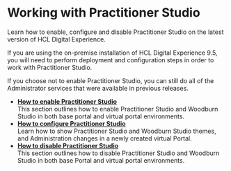 # Working with Practitioner Studio

Learn how to enable, configure and disable Practitioner Studio on the latest version of HCL Digital Experience.

If you are using the on-premise installation of HCL Digital Experience 9.5, you will need to perform deployment and configuration steps in order to work with Practitioner Studio.

If you choose not to enable Practitioner Studio, you can still do all of the Administrator services that were available in previous releases.


-   **[How to enable Practitioner Studio](enable_prac_studio.md)**  
This section outlines how to enable Practitioner Studio and Woodburn Studio in both base portal and virtual portal environments.
-   **[How to configure Practitioner Studio](config_prac_studio.md)**  
Learn how to show Practitioner Studio and Woodburn Studio themes, and Administration changes in a newly created virtual Portal.
-   **[How to disable Practitioner Studio](disable_prac_studio.md)**  
This section outlines how to disable Practitioner Studio and Woodburn Studio in both base Portal and virtual portal environments.


